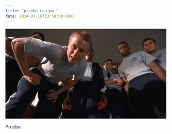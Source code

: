 ```yaml
---
title: "prueba equipo "
date: 2024-07-18T13:50:00.000Z
---
```



![sdfds](/images/uploads/parece-que-el-cuerpo-humano-solo-resiste-96-quacks.jpg "sfds")

Prueba
